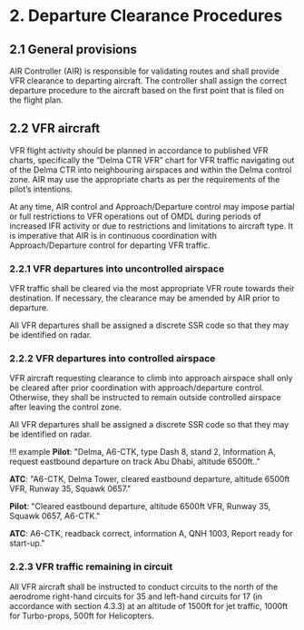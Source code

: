 # 2. Departure Clearance Procedures
## 2.1 General provisions
AIR Controller (AIR) is responsible for validating routes and shall provide VFR clearance to departing aircraft. The controller shall assign the correct departure procedure to the aircraft based on the first point that is filed on the flight plan.
## 2.2 VFR aircraft
VFR flight activity should be planned in accordance to published VFR charts, specifically the “Delma CTR VFR” chart for VFR traffic navigating out of the Delma CTR into neighbouring airspaces and within the Delma control zone. AIR may use the appropriate charts as per the requirements of the pilot’s intentions.

At any time, AIR control and Approach/Departure control may impose partial or full restrictions to VFR operations out of OMDL during periods of increased IFR activity or due to restrictions and limitations to aircraft type. It is imperative that AIR is in continuous coordination with Approach/Departure control for departing VFR traffic.

### 2.2.1 VFR departures into uncontrolled airspace
VFR traffic shall be cleared via the most appropriate VFR route towards their destination. If necessary, the clearance may be amended by AIR prior to departure.

All VFR departures shall be assigned a discrete SSR code so that they may be identified on radar.
### 2.2.2 VFR departures into controlled airspace
VFR aircraft requesting clearance to climb into approach airspace shall only be cleared after prior coordination with approach/departure control. Otherwise, they shall be instructed to remain outside controlled airspace after leaving the control zone.

All VFR departures shall be assigned a discrete SSR code so that they may be identified on radar.

!!! example
  **Pilot**: "Delma, A6-CTK, type Dash 8, stand 2, Information A,  request eastbound departure on track Abu Dhabi, altitude 6500ft.."
    
  **ATC**: "A6-CTK, Delma Tower, cleared eastbound departure, altitude 6500ft VFR, Runway 35, Squawk 0657."
    
  **Pilot**: "Cleared eastbound departure, altitude 6500ft VFR, Runway 35, Squawk 0657, A6-CTK."

  **ATC**: A6-CTK, readback correct, information A, QNH 1003, Report ready for start-up."

### 2.2.3 VFR traffic remaining in circuit
All VFR aircraft shall be instructed to conduct circuits to the north of the aerodrome right-hand circuits for 35 and left-hand circuits for 17 (in accordance with section 4.3.3) at an altitude of 1500ft for jet traffic, 1000ft for Turbo-props, 500ft for Helicopters. 

